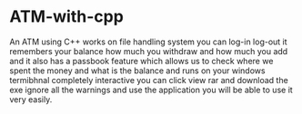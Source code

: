 # ATM-with-cpp
An ATM using C++ works on file handling system you can log-in log-out it remembers your balance how much you withdraw and how much you add and it also has a passbook feature which allows us to check where we spent the money and what is the balance and runs on your windows termibhnal completely interactive
you can click view rar and download the exe ignore all the warnings and use the application you will be able to use it very easily.
